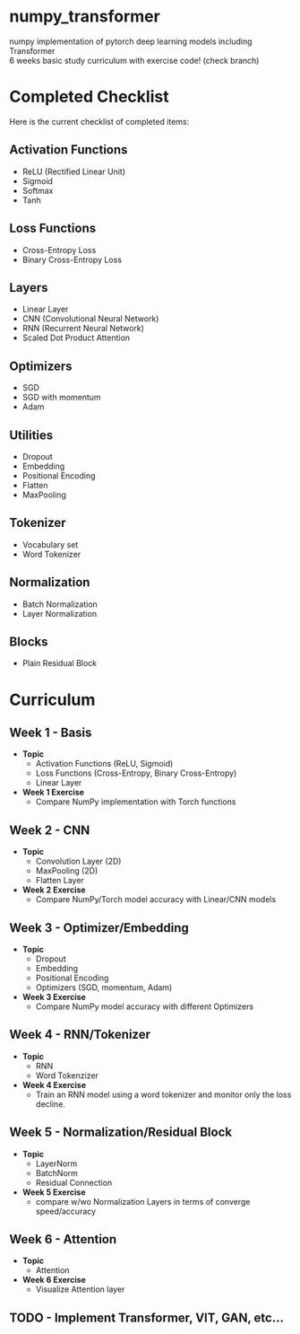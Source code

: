 # numpy_transformer
numpy implementation of pytorch deep learning models including Transformer \
6 weeks basic study curriculum with exercise code! (check branch)

# Completed Checklist

Here is the current checklist of completed items:

## Activation Functions
- ReLU (Rectified Linear Unit)
- Sigmoid
- Softmax
- Tanh

## Loss Functions
- Cross-Entropy Loss
- Binary Cross-Entropy Loss

## Layers
- Linear Layer
- CNN (Convolutional Neural Network)
- RNN (Recurrent Neural Network)
- Scaled Dot Product Attention

## Optimizers
- SGD
- SGD with momentum
- Adam

## Utilities
- Dropout
- Embedding
- Positional Encoding
- Flatten
- MaxPooling

## Tokenizer
- Vocabulary set
- Word Tokenizer

## Normalization
- Batch Normalization
- Layer Normalization

## Blocks
- Plain Residual Block

# Curriculum
## **Week 1 - Basis**
- **Topic** 
  - Activation Functions (ReLU, Sigmoid)
  - Loss Functions (Cross-Entropy, Binary Cross-Entropy)
  - Linear Layer
- **Week 1 Exercise**
  - Compare NumPy implementation with Torch functions

## **Week 2 - CNN**
- **Topic**
  - Convolution Layer (2D)
  - MaxPooling (2D)
  - Flatten Layer
- **Week 2 Exercise**
  - Compare NumPy/Torch model accuracy with Linear/CNN models

## **Week 3 - Optimizer/Embedding**
- **Topic**
  - Dropout
  - Embedding
  - Positional Encoding
  - Optimizers (SGD, momentum, Adam)
- **Week 3 Exercise**
  - Compare NumPy model accuracy with different Optimizers

## **Week 4 - RNN/Tokenizer**
- **Topic**
  - RNN
  - Word Tokenzizer
- **Week 4 Exercise**
  - Train an RNN model using a word tokenizer and monitor only the loss decline.

## **Week 5 - Normalization/Residual Block**
- **Topic**
  - LayerNorm
  - BatchNorm
  - Residual Connection
- **Week 5 Exercise**
  - compare w/wo Normalization Layers in terms of converge speed/accuracy

## **Week 6 - Attention**
- **Topic**
  - Attention
- **Week 6 Exercise**
  - Visualize Attention layer


## **TODO - Implement Transformer, VIT, GAN, etc...**